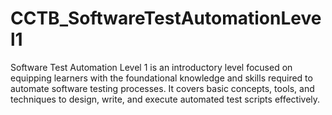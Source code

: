 # CCTB_SoftwareTestAutomationLevel1
Software Test Automation Level 1 is an introductory level focused on equipping learners with the foundational knowledge and skills required to automate software testing processes. It covers basic concepts, tools, and techniques to design, write, and execute automated test scripts effectively.
